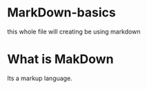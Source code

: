# MarkDown-basics
this whole file will creating  be using markdown 

# What is MakDown
Its a markup language. 
